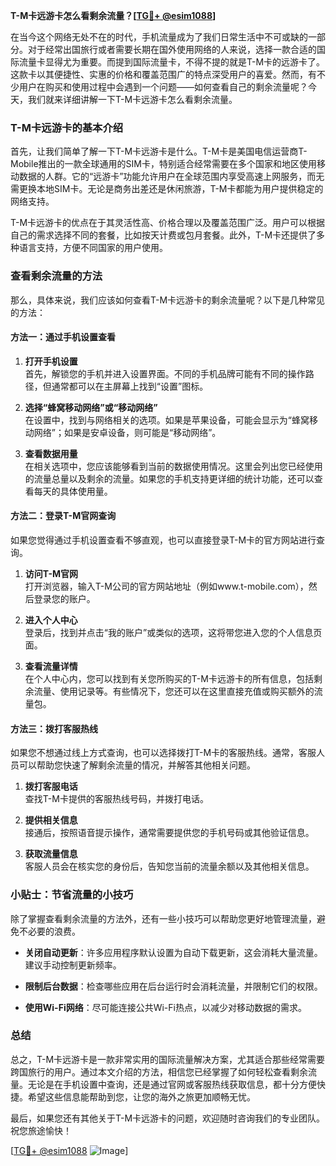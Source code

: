 **T-M卡远游卡怎么看剩余流量？[[TG💪+ @esim1088](https://t.me/s/esim1088)]**

在当今这个网络无处不在的时代，手机流量成为了我们日常生活中不可或缺的一部分。对于经常出国旅行或者需要长期在国外使用网络的人来说，选择一款合适的国际流量卡显得尤为重要。而提到国际流量卡，不得不提的就是T-M卡的远游卡了。这款卡以其便捷性、实惠的价格和覆盖范围广的特点深受用户的喜爱。然而，有不少用户在购买和使用过程中会遇到一个问题——如何查看自己的剩余流量呢？今天，我们就来详细讲解一下T-M卡远游卡怎么看剩余流量。

### T-M卡远游卡的基本介绍

首先，让我们简单了解一下T-M卡远游卡是什么。T-M卡是美国电信运营商T-Mobile推出的一款全球通用的SIM卡，特别适合经常需要在多个国家和地区使用移动数据的人群。它的“远游卡”功能允许用户在全球范围内享受高速上网服务，而无需更换本地SIM卡。无论是商务出差还是休闲旅游，T-M卡都能为用户提供稳定的网络支持。

T-M卡远游卡的优点在于其灵活性高、价格合理以及覆盖范围广泛。用户可以根据自己的需求选择不同的套餐，比如按天计费或包月套餐。此外，T-M卡还提供了多种语言支持，方便不同国家的用户使用。

### 查看剩余流量的方法

那么，具体来说，我们应该如何查看T-M卡远游卡的剩余流量呢？以下是几种常见的方法：

#### 方法一：通过手机设置查看

1. **打开手机设置**  
   首先，解锁您的手机并进入设置界面。不同的手机品牌可能有不同的操作路径，但通常都可以在主屏幕上找到“设置”图标。

2. **选择“蜂窝移动网络”或“移动网络”**  
   在设置中，找到与网络相关的选项。如果是苹果设备，可能会显示为“蜂窝移动网络”；如果是安卓设备，则可能是“移动网络”。

3. **查看数据用量**  
   在相关选项中，您应该能够看到当前的数据使用情况。这里会列出您已经使用的流量总量以及剩余的流量。如果您的手机支持更详细的统计功能，还可以查看每天的具体使用量。

#### 方法二：登录T-M官网查询

如果您觉得通过手机设置查看不够直观，也可以直接登录T-M卡的官方网站进行查询。

1. **访问T-M官网**  
   打开浏览器，输入T-M公司的官方网站地址（例如www.t-mobile.com），然后登录您的账户。

2. **进入个人中心**  
   登录后，找到并点击“我的账户”或类似的选项，这将带您进入您的个人信息页面。

3. **查看流量详情**  
   在个人中心内，您可以找到有关您所购买的T-M卡远游卡的所有信息，包括剩余流量、使用记录等。有些情况下，您还可以在这里直接充值或购买额外的流量包。

#### 方法三：拨打客服热线

如果您不想通过线上方式查询，也可以选择拨打T-M卡的客服热线。通常，客服人员可以帮助您快速了解剩余流量的情况，并解答其他相关问题。

1. **拨打客服电话**  
   查找T-M卡提供的客服热线号码，并拨打电话。

2. **提供相关信息**  
   接通后，按照语音提示操作，通常需要提供您的手机号码或其他验证信息。

3. **获取流量信息**  
   客服人员会在核实您的身份后，告知您当前的流量余额以及其他相关信息。

### 小贴士：节省流量的小技巧

除了掌握查看剩余流量的方法外，还有一些小技巧可以帮助您更好地管理流量，避免不必要的浪费。

- **关闭自动更新**：许多应用程序默认设置为自动下载更新，这会消耗大量流量。建议手动控制更新频率。
  
- **限制后台数据**：检查哪些应用在后台运行时会消耗流量，并限制它们的权限。

- **使用Wi-Fi网络**：尽可能连接公共Wi-Fi热点，以减少对移动数据的需求。

### 总结

总之，T-M卡远游卡是一款非常实用的国际流量解决方案，尤其适合那些经常需要跨国旅行的用户。通过本文介绍的方法，相信您已经掌握了如何轻松查看剩余流量。无论是在手机设置中查询，还是通过官网或客服热线获取信息，都十分方便快捷。希望这些信息能帮助到您，让您的海外之旅更加顺畅无忧。

最后，如果您还有其他关于T-M卡远游卡的问题，欢迎随时咨询我们的专业团队。祝您旅途愉快！

[[TG💪+ @esim1088](https://t.me/s/esim1088) ![Image](https://i.postimg.cc/4NQfJmqS/Snipaste-2025-05-13-00-14-12.png)]